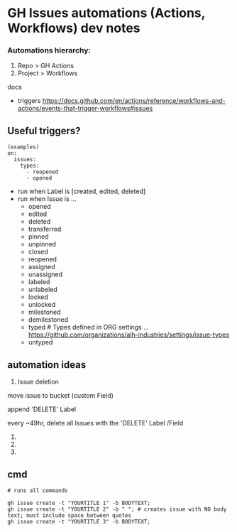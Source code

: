 # GH Issues automations (Actions, Workflows) dev notes

### Automations hierarchy: 

1. Repo > GH Actions
2. Project > Workflows

docs

- triggers https://docs.github.com/en/actions/reference/workflows-and-actions/events-that-trigger-workflows#issues



## Useful triggers? 

```
(examples)
on:
  issues:
    types:
      - reopened
      - opened
```

- run when Label is [created, edited, deleted] 
- run when Issue is ...
  - opened
  - edited
  - deleted
  - transferred
  - pinned
  - unpinned
  - closed
  - reopened
  - assigned
  - unassigned
  - labeled
  - unlabeled
  - locked
  - unlocked
  - milestoned
  - demilestoned
  - typed      # Types defined in ORG settings ... https://github.com/organizations/alh-industries/settings/issue-types
  - untyped


## automation ideas

1. Issue deletion

move issue to bucket (custom Field) 

append 'DELETE' Label

every ~49hr, delete all Issues with the 'DELETE' Label /Field


1. 
1. 
2.  




## cmd

```
# runs all commands 

gh issue create -t "YOURTITLE 1" -b BODYTEXT;  
gh issue create -t "YOURTITLE 2" -b " "; # creates issue with NO body text; must include space between quotes 
gh issue create -t "YOURTITLE 3" -b BODYTEXT;

```
